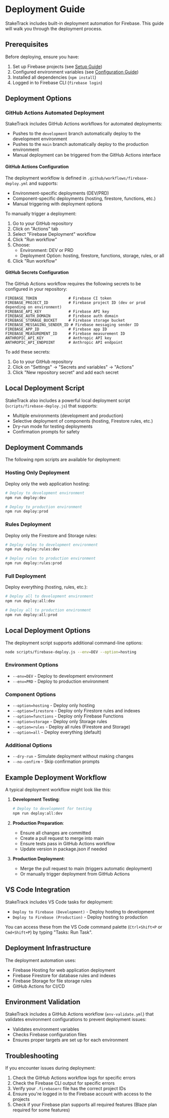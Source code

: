 # Deployment Guide

StakeTrack includes built-in deployment automation for Firebase. This guide will walk you through the deployment process.

## Prerequisites

Before deploying, ensure you have:

1. Set up Firebase projects (see [Setup Guide](SETUP.md))
2. Configured environment variables (see [Configuration Guide](CONFIGURATION.md))
3. Installed all dependencies (`npm install`)
4. Logged in to Firebase CLI (`firebase login`)

## Deployment Options

### GitHub Actions Automated Deployment

StakeTrack includes GitHub Actions workflows for automated deployments:

- Pushes to the `development` branch automatically deploy to the development environment
- Pushes to the `main` branch automatically deploy to the production environment
- Manual deployment can be triggered from the GitHub Actions interface

#### GitHub Actions Configuration

The deployment workflow is defined in `.github/workflows/firebase-deploy.yml` and supports:

- Environment-specific deployments (DEV/PRD)
- Component-specific deployments (hosting, firestore, functions, etc.)
- Manual triggering with deployment options

To manually trigger a deployment:

1. Go to your GitHub repository
2. Click on "Actions" tab
3. Select "Firebase Deployment" workflow
4. Click "Run workflow"
5. Choose:
   - Environment: DEV or PRD
   - Deployment Option: hosting, firestore, functions, storage, rules, or all
6. Click "Run workflow"

#### GitHub Secrets Configuration

The GitHub Actions workflow requires the following secrets to be configured in your repository:

```
FIREBASE_TOKEN              # Firebase CI token
FIREBASE_PROJECT_ID         # Firebase project ID (dev or prod depending on environment)
FIREBASE_API_KEY            # Firebase API key
FIREBASE_AUTH_DOMAIN        # Firebase auth domain
FIREBASE_STORAGE_BUCKET     # Firebase storage bucket
FIREBASE_MESSAGING_SENDER_ID # Firebase messaging sender ID
FIREBASE_APP_ID             # Firebase app ID
FIREBASE_MEASUREMENT_ID     # Firebase measurement ID
ANTHROPIC_API_KEY           # Anthropic API key
ANTHROPIC_API_ENDPOINT      # Anthropic API endpoint
```

To add these secrets:
1. Go to your GitHub repository
2. Click on "Settings" → "Secrets and variables" → "Actions"
3. Click "New repository secret" and add each secret

## Local Deployment Script

StakeTrack also includes a powerful local deployment script (`scripts/firebase-deploy.js`) that supports:

- Multiple environments (development and production)
- Selective deployment of components (hosting, Firestore rules, etc.)
- Dry-run mode for testing deployments
- Confirmation prompts for safety

## Deployment Commands

The following npm scripts are available for deployment:

### Hosting Only Deployment

Deploy only the web application hosting:

```bash
# Deploy to development environment
npm run deploy:dev

# Deploy to production environment
npm run deploy:prod
```

### Rules Deployment

Deploy only the Firestore and Storage rules:

```bash
# Deploy rules to development environment
npm run deploy:rules:dev

# Deploy rules to production environment
npm run deploy:rules:prod
```

### Full Deployment

Deploy everything (hosting, rules, etc.):

```bash
# Deploy all to development environment
npm run deploy:all:dev

# Deploy all to production environment
npm run deploy:all:prod
```

## Local Deployment Options

The deployment script supports additional command-line options:

```bash
node scripts/firebase-deploy.js --env=DEV --option=hosting
```

### Environment Options

- `--env=DEV` - Deploy to development environment
- `--env=PRD` - Deploy to production environment

### Component Options

- `--option=hosting` - Deploy only hosting
- `--option=firestore` - Deploy only Firestore rules and indexes
- `--option=functions` - Deploy only Firebase Functions
- `--option=storage` - Deploy only Storage rules
- `--option=rules` - Deploy all rules (Firestore and Storage)
- `--option=all` - Deploy everything (default)

### Additional Options

- `--dry-run` - Simulate deployment without making changes
- `--no-confirm` - Skip confirmation prompts

## Example Deployment Workflow

A typical deployment workflow might look like this:

1. **Development Testing**:
   ```bash
   # Deploy to development for testing
   npm run deploy:all:dev
   ```

2. **Production Preparation**:
   - Ensure all changes are committed
   - Create a pull request to merge into main
   - Ensure tests pass in GitHub Actions workflow
   - Update version in package.json if needed

3. **Production Deployment**:
   - Merge the pull request to main (triggers automatic deployment)
   - Or manually trigger deployment from GitHub Actions

## VS Code Integration

StakeTrack includes VS Code tasks for deployment:

- `Deploy to Firebase (Development)` - Deploy hosting to development
- `Deploy to Firebase (Production)` - Deploy hosting to production

You can access these from the VS Code command palette (`Ctrl+Shift+P` or `Cmd+Shift+P`) by typing "Tasks: Run Task".

## Deployment Infrastructure

The deployment automation uses:

- Firebase Hosting for web application deployment
- Firebase Firestore for database rules and indexes
- Firebase Storage for file storage rules
- GitHub Actions for CI/CD

## Environment Validation

StakeTrack includes a GitHub Actions workflow (`env-validate.yml`) that validates environment configurations to prevent deployment issues:

- Validates environment variables
- Checks Firebase configuration files
- Ensures proper targets are set up for each environment

## Troubleshooting

If you encounter issues during deployment:

1. Check the GitHub Actions workflow logs for specific errors
2. Check the Firebase CLI output for specific errors
3. Verify your `.firebaserc` file has the correct project IDs
4. Ensure you're logged in to the Firebase account with access to the projects
5. Check if your Firebase plan supports all required features (Blaze plan required for some features) 
